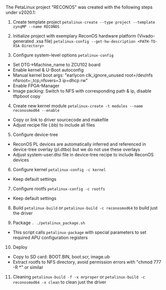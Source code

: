 The PetaLinux project "RECONOS" was created with the following steps under v2020.1:

1. Create template project
`petalinux-create --type project --template zynqMP --name RECONOS`

2. Initialize project with exemplary ReconOS hardware platform (Vivado-generated .xsa file)
`petalinux-config --get-hw-description <PATH-TO-XSA Directory>`

3. Configure system-level options
`petalinux-config`
  * Set DTG->Machine_name to ZCU102 board
  * Enable kernel & U-Boot autoconfig
  * Manual kernel boot args: "earlycon clk_ignore_unused root=/dev/nfs nfsroot=<IP>:<NFS-PATH>,tcp,nfsvers=3 ip=dhcp rw"
  * Enable FPGA-Manager
  * Image packing: Switch to NFS with corresponding path & ip, disable tftpboot copy

4. Create new kernel module
`petalinux-create -t modules --name reconosmod64 --enable`
  * Copy or link to driver sourcecode and makefile
  * Adjust recipe file (.bb) to include all files

5. Configure device-tree
  * ReconOS PL devices are automatically inferred and referenced in device-tree overlay (pl.dtbo) but we do not use these overlays
  * Adjust system-user.dtsi file in device-tree recipe to include ReconOS devices

6. Configure kernel
`petalinux-config -c kernel`
  * Keep default settings

7. Configure rootfs
`petalinux-config -c rootfs`
  * Keep default settings

8. Build
`petalinux-build` or `petalinux-build -c reconosmod64` to build just the driver

9. Package
`. ./petalinux_package.sh`
  * This script calls `petalinux-package` with special parameters to set required APU configuration registers

10. Deploy
  * Copy to SD card: BOOT.BIN, boot.scr, image.ub
  * Extract rootfs to NFS directory, avoid permission errors with "chmod 777 -R *" or similar

11. Cleaning
`petalinux-build -f -x mrproper` or `petalinux-build -c reconosmod64 -x clean` to clean just the driver
